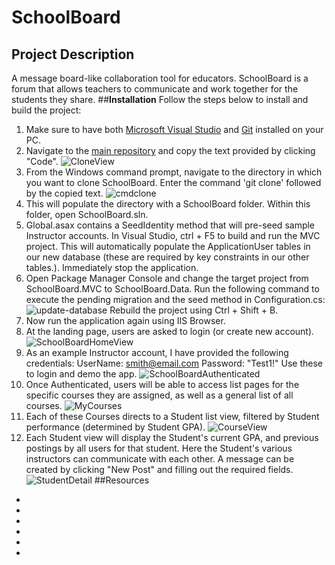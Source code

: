# SchoolBoard
## Project Description
A message board-like collaboration tool for educators.
SchoolBoard is a forum that allows teachers to communicate and work together for the students they share.
##**Installation**
Follow the steps below to install and build the project:
1. Make sure to have both [Microsoft Visual Studio](https://visualstudio.microsoft.com/vs/community/) and [Git](https://git-scm.com/downloads) installed on your PC.
1. Navigate to the [main repository](https://github.com/Parker-Anderson/SchoolBoard) and copy the text provided by clicking "Code".
![CloneView](https://user-images.githubusercontent.com/58240410/117258630-2bf8ae80-ae1b-11eb-8dc3-166821034199.PNG)
1. From the Windows command prompt, navigate to the directory in which you want to clone SchoolBoard.  Enter the command 'git clone' followed by the copied text.
![cmdclone](https://user-images.githubusercontent.com/58240410/117258632-2c914500-ae1b-11eb-9cf1-5612326e26db.PNG)
1. This will populate the directory with a SchoolBoard folder.  Within this folder, open SchoolBoard.sln.
1. Global.asax contains a SeedIdentity method that will pre-seed sample Instructor accounts. In Visual Studio, ctrl + F5 to build and run the MVC project.  This will automatically populate the 
ApplicationUser tables in our new database (these are required by key constraints in our other tables.). Immediately stop the application.
1. Open Package Manager Console and change the target project from SchoolBoard.MVC to SchoolBoard.Data.   Run the following command to execute the pending migration and the seed method in Configuration.cs:
![update-database](https://user-images.githubusercontent.com/58240410/117258647-2e5b0880-ae1b-11eb-92ad-48f8bae246d5.PNG)
Rebuild the project using Ctrl + Shift + B.
1. Now run the application again using IIS Browser.  
  1. At the landing page, users are asked to login (or create new account).  
  ![SchoolBoardHomeView](https://user-images.githubusercontent.com/58240410/117258642-2dc27200-ae1b-11eb-9427-1923e41515e7.PNG)
  1. As an example Instructor account, I have provided the following credentials: 
  UserName: smith@email.com
  Password: "Test1!"
  Use these to login and demo the app.
  ![SchoolBoardAuthenticated](https://user-images.githubusercontent.com/58240410/117258639-2d29db80-ae1b-11eb-879f-da864700a125.PNG)
  1. Once Authenticated, users will be able to access list pages for the specific courses they are assigned, as well as a general list of all courses.
  ![MyCourses](https://user-images.githubusercontent.com/58240410/117258637-2c914500-ae1b-11eb-9d76-44b0972c7733.PNG)
  1. Each of these Courses directs to a Student list view, filtered by Student performance (determined by Student GPA).
  ![CourseView](https://user-images.githubusercontent.com/58240410/117258634-2c914500-ae1b-11eb-962d-8976f1369632.PNG)
  1. Each Student view will display the Student's current GPA, and previous postings by all users for that student.  Here the Student's various instructors can communicate
  with each other.  A message can be created by clicking "New Post" and filling out the required fields.  
  ![StudentDetail](https://user-images.githubusercontent.com/58240410/117258645-2e5b0880-ae1b-11eb-8234-42a1ebd0f807.PNG)
##Resources
*
*
*
*
*
*


  
  

  


